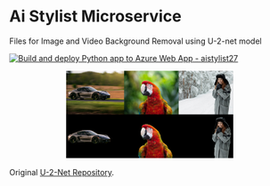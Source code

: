 # Ai Stylist Microservice
Files for Image and Video Background Removal using U-2-net model

[![Build and deploy Python app to Azure Web App - aistylist27](https://github.com/mohdshadaab/ai_stylist_dl_microservice/actions/workflows/main_aistylist27.yml/badge.svg)](https://github.com/mohdshadaab/ai_stylist_dl_microservice/actions/workflows/main_aistylist27.yml)

<p align="center">
  <img width="300" heigth="300" src="Images_for_Readme/Image1.png">
  <br>
</p>


Original [U-2-Net Repository](https://github.com/NathanUA/U-2-Net).
